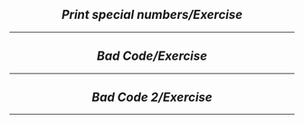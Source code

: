 *<center> <h2> Print special numbers/Exercise </h2> </center>*

---

*<center> <h2> Bad Code/Exercise </h2> </center>*

---

*<center> <h2> Bad Code 2/Exercise </h2> </center>*

---